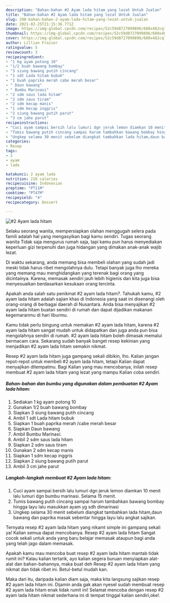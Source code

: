 ```yaml
---
description: "Bahan-bahan #2 Ayam lada hitam yang lezat Untuk Jualan"
title: "Bahan-bahan #2 Ayam lada hitam yang lezat Untuk Jualan"
slug: 298-bahan-bahan-2-ayam-lada-hitam-yang-lezat-untuk-jualan
date: 2021-02-25T21:15:36.771Z
image: https://img-global.cpcdn.com/recipes/52c59d8727099896/680x482cq70/2-ayam-lada-hitam-foto-resep-utama.jpg
thumbnail: https://img-global.cpcdn.com/recipes/52c59d8727099896/680x482cq70/2-ayam-lada-hitam-foto-resep-utama.jpg
cover: https://img-global.cpcdn.com/recipes/52c59d8727099896/680x482cq70/2-ayam-lada-hitam-foto-resep-utama.jpg
author: Lillian Frazier
ratingvalue: 5
reviewcount: 3
recipeingredient:
- "1 kg ayam potong 10"
- "1/2 buah bawang bombay"
- "3 siung bawang putih cincang"
- "1 sdt Lada hitam bubuk"
- "1 buah paprika merah cabe merah besar"
- " Daun bawang"
- " Bumbu Marinasi"
- "2 sdm saus lada hitam"
- "2 sdm saus tiram"
- "2 sdm kecap manis"
- "1 sdm kecap inggris"
- "2 siung bawang putih parut"
- "3 cm jahe parut"
recipeinstructions:
- "Cuci ayam sampai bersih lalu lumuri dgn jeruk lemon diamkan 10 menit lalu lumuri dgn bumbu marinasi. Selama 15 menit."
- "Tumis bawang putih cincang sampai harum tambahkan bawang bombay hingga layu lalu masukkan ayam yg sdh dimarinasi"
- "Ungkep selama 30 menit sebelum diangkat tambahkan lada hitam,daun bawang dan paprika masak sebentar hingga layu lalu angkat sajikan."
categories:
- Resep
tags:
- 2
- ayam
- lada

katakunci: 2 ayam lada 
nutrition: 210 calories
recipecuisine: Indonesian
preptime: "PT11M"
cooktime: "PT47M"
recipeyield: "4"
recipecategory: Dessert

---
```



![#2 Ayam lada hitam](https://img-global.cpcdn.com/recipes/52c59d8727099896/680x482cq70/2-ayam-lada-hitam-foto-resep-utama.jpg)

Selaku seorang wanita, mempersiapkan olahan menggugah selera pada famili adalah hal yang mengasyikan bagi kamu sendiri. Tugas seorang  wanita Tidak saja mengurus rumah saja, tapi kamu pun harus menyediakan keperluan gizi terpenuhi dan juga hidangan yang dimakan anak-anak wajib lezat.

Di waktu  sekarang, anda memang bisa membeli olahan yang sudah jadi meski tidak harus ribet mengolahnya dulu. Tetapi banyak juga lho mereka yang memang mau menghidangkan yang terenak bagi orang yang dicintainya. Karena, memasak sendiri jauh lebih higienis dan kita juga bisa menyesuaikan berdasarkan kesukaan orang tercinta. 



Apakah anda salah satu penikmat #2 ayam lada hitam?. Tahukah kamu, #2 ayam lada hitam adalah sajian khas di Indonesia yang saat ini disenangi oleh orang-orang di berbagai daerah di Nusantara. Anda bisa menyajikan #2 ayam lada hitam buatan sendiri di rumah dan dapat dijadikan makanan kegemaranmu di hari liburmu.

Kamu tidak perlu bingung untuk memakan #2 ayam lada hitam, karena #2 ayam lada hitam sangat mudah untuk didapatkan dan juga anda pun bisa mengolahnya sendiri di rumah. #2 ayam lada hitam boleh dimasak memalui bermacam cara. Sekarang sudah banyak banget resep kekinian yang menjadikan #2 ayam lada hitam semakin nikmat.

Resep #2 ayam lada hitam juga gampang sekali dibikin, lho. Kalian jangan repot-repot untuk membeli #2 ayam lada hitam, tetapi Kalian dapat menyajikan ditempatmu. Bagi Kalian yang mau mencobanya, inilah resep membuat #2 ayam lada hitam yang lezat yang mampu Kalian coba sendiri.

<!--inarticleads1-->

##### Bahan-bahan dan bumbu yang digunakan dalam pembuatan #2 Ayam lada hitam:

1. Sediakan 1 kg ayam potong 10
1. Gunakan 1/2 buah bawang bombay
1. Siapkan 3 siung bawang putih cincang
1. Ambil 1 sdt Lada hitam bubuk
1. Siapkan 1 buah paprika merah /cabe merah besar
1. Siapkan  Daun bawang
1. Ambil  Bumbu Marinasi:
1. Ambil 2 sdm saus lada hitam
1. Siapkan 2 sdm saus tiram
1. Gunakan 2 sdm kecap manis
1. Siapkan 1 sdm kecap inggris
1. Siapkan 2 siung bawang putih parut
1. Ambil 3 cm jahe parut




<!--inarticleads2-->

##### Langkah-langkah membuat #2 Ayam lada hitam:

1. Cuci ayam sampai bersih lalu lumuri dgn jeruk lemon diamkan 10 menit lalu lumuri dgn bumbu marinasi. Selama 15 menit.
1. Tumis bawang putih cincang sampai harum tambahkan bawang bombay hingga layu lalu masukkan ayam yg sdh dimarinasi
1. Ungkep selama 30 menit sebelum diangkat tambahkan lada hitam,daun bawang dan paprika masak sebentar hingga layu lalu angkat sajikan.




Ternyata resep #2 ayam lada hitam yang nikamt simple ini gampang sekali ya! Kalian semua dapat mencobanya. Resep #2 ayam lada hitam Sangat cocok sekali untuk anda yang baru belajar memasak ataupun bagi anda yang telah jago dalam memasak.

Apakah kamu mau mencoba buat resep #2 ayam lada hitam mantab tidak rumit ini? Kalau kalian tertarik, ayo kalian segera buruan menyiapkan alat-alat dan bahan-bahannya, maka buat deh Resep #2 ayam lada hitam yang nikmat dan tidak ribet ini. Betul-betul mudah kan. 

Maka dari itu, daripada kalian diam saja, maka kita langsung sajikan resep #2 ayam lada hitam ini. Dijamin anda gak akan nyesel sudah membuat resep #2 ayam lada hitam enak tidak rumit ini! Selamat mencoba dengan resep #2 ayam lada hitam nikmat sederhana ini di tempat tinggal kalian sendiri,oke!.

